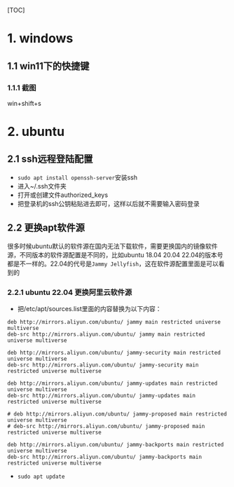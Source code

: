 [TOC]
# 1. windows
## 1.1 win11下的快捷键
### 1.1.1 截图
win+shift+s

# 2. ubuntu
## 2.1 ssh远程登陆配置
* `sudo apt install openssh-server`安装ssh
* 进入~/.ssh文件夹
* 打开或创建文件authorized_keys
* 把登录机的ssh公钥粘贴进去即可，这样以后就不需要输入密码登录

## 2.2 更换apt软件源
很多时候ubuntu默认的软件源在国内无法下载软件，需要更换国内的镜像软件源，不同版本的软件源配置是不同的，比如ubuntu 18.04 20.04 22.04的版本号都是不一样的。22.04的代号是`Jammy Jellyfish`，这在软件源配置里面是可以看到的
### 2.2.1 ubuntu 22.04 更换阿里云软件源
* 把/etc/apt/sources.list里面的内容替换为以下内容：
```
deb http://mirrors.aliyun.com/ubuntu/ jammy main restricted universe multiverse
deb-src http://mirrors.aliyun.com/ubuntu/ jammy main restricted universe multiverse

deb http://mirrors.aliyun.com/ubuntu/ jammy-security main restricted universe multiverse
deb-src http://mirrors.aliyun.com/ubuntu/ jammy-security main restricted universe multiverse

deb http://mirrors.aliyun.com/ubuntu/ jammy-updates main restricted universe multiverse
deb-src http://mirrors.aliyun.com/ubuntu/ jammy-updates main restricted universe multiverse

# deb http://mirrors.aliyun.com/ubuntu/ jammy-proposed main restricted universe multiverse
# deb-src http://mirrors.aliyun.com/ubuntu/ jammy-proposed main restricted universe multiverse

deb http://mirrors.aliyun.com/ubuntu/ jammy-backports main restricted universe multiverse
deb-src http://mirrors.aliyun.com/ubuntu/ jammy-backports main restricted universe multiverse
````
* `sudo apt update`
